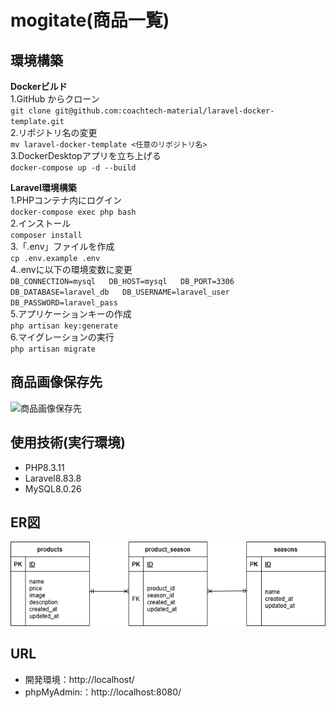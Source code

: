 # mogitate(商品一覧)  
  
## 環境構築  
  
**Dockerビルド**  
    1.GitHub からクローン  
       `git clone git@github.com:coachtech-material/laravel-docker-template.git`    
    2.リポジトリ名の変更  
       `mv laravel-docker-template <任意のリポジトリ名>`   
    3.DockerDesktopアプリを立ち上げる  
       `docker-compose up -d --build`  

**Laravel環境構築**  
    1.PHPコンテナ内にログイン  
       `docker-compose exec php bash`  
    2.インストール  
       `composer install`  
    3.「.env」ファイルを作成  
       `cp .env.example .env`  
    4..envに以下の環境変数に変更  
      `DB_CONNECTION=mysql  
      DB_HOST=mysql  
      DB_PORT=3306  
      DB_DATABASE=laravel_db  
      DB_USERNAME=laravel_user  
      DB_PASSWORD=laravel_pass`    
    5.アプリケーションキーの作成  
      `php artisan key:generate`  
    6.マイグレーションの実行  
      `php artisan migrate`  

## 商品画像保存先  
![商品画像保存先](storage/app/public/images/fruits-img)  
  
## 使用技術(実行環境)  
- PHP8.3.11  
- Laravel8.83.8  
- MySQL8.0.26  
  
## ER図  
![ER図](src/images/erd.png)
  
## URL  
- 開発環境：http://localhost/  
- phpMyAdmin:：http://localhost:8080/  
  

